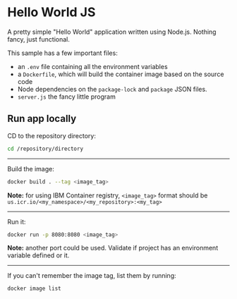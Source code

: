 # Hello World JS

A pretty simple "Hello World" application written using Node.js. Nothing fancy, just functional.

This sample has a few important files:

- an `.env` file containing all the environment variables
- a `Dockerfile`, which will build the container image based on the source code
- Node dependencies on the `package-lock` and `package` JSON files.
- `server.js` the fancy little program

## Run app locally

CD to the repository directory:

```bash
cd /repository/directory
```

- - - 

Build the image:

```bash
docker build . --tag <image_tag>
```

**Note:** for using IBM Container registry, `<image_tag>` format should be `us.icr.io/<my_namespace>/<my_repository>:<my_tag>`

- - - 

Run it:

```bash
docker run -p 8080:8080 <image_tag>
```

**Note:** another port could be used. Validate if project has an environment variable defined or it.

- - - 

If you can't remember the image tag, list them by running:

```bash
docker image list
```